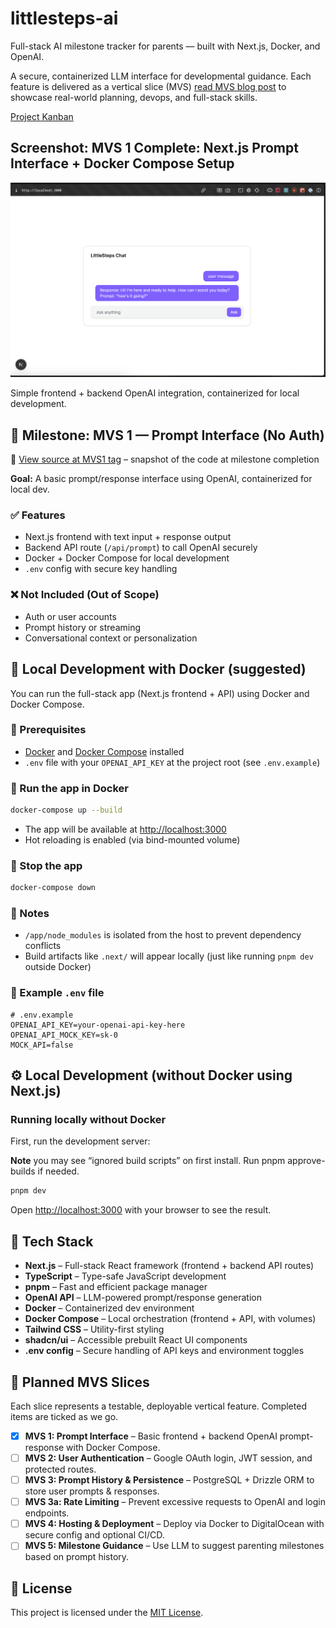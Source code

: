 # littlesteps-ai

Full-stack AI milestone tracker for parents — built with Next.js, Docker, and OpenAI.

A secure, containerized LLM interface for developmental guidance. Each feature is delivered as a vertical slice (MVS) [read MVS blog post](https://dileeparanawake.com/minimum-viable-slice) to showcase real-world planning, devops, and full-stack skills.

[Project Kanban](https://github.com/users/dileeparanawake/projects/4/views/1)

## Screenshot: MVS 1 Complete: Next.js Prompt Interface + Docker Compose Setup

![LittleSteps AI Screenshot](./public/screenshots/littlesteps_screenshot_2025-07-17_MVS1_complete.png)

Simple frontend + backend OpenAI integration, containerized for local development.

## 🎯 Milestone: MVS 1 — Prompt Interface (No Auth)

🔗 [View source at MVS1 tag](https://github.com/dileeparanawake/littlesteps-ai/releases/tag/mvs1-complete) – snapshot of the code at milestone completion

**Goal:** A basic prompt/response interface using OpenAI, containerized for local dev.

### ✅ Features

- Next.js frontend with text input + response output
- Backend API route (`/api/prompt`) to call OpenAI securely
- Docker + Docker Compose for local development
- `.env` config with secure key handling

### ❌ Not Included (Out of Scope)

- Auth or user accounts
- Prompt history or streaming
- Conversational context or personalization

## 🐳 Local Development with Docker (suggested)

You can run the full-stack app (Next.js frontend + API) using Docker and Docker Compose.

### 🔧 Prerequisites

- [Docker](https://docs.docker.com/get-docker/) and [Docker Compose](https://docs.docker.com/compose/install/) installed
- `.env` file with your `OPENAI_API_KEY` at the project root (see `.env.example`)

### 🚀 Run the app in Docker

```bash
docker-compose up --build
```

- The app will be available at [http://localhost:3000](http://localhost:3000)
- Hot reloading is enabled (via bind-mounted volume)

### 🛑 Stop the app

```bash
docker-compose down
```

### 📁 Notes

- `/app/node_modules` is isolated from the host to prevent dependency conflicts
- Build artifacts like `.next/` will appear locally (just like running `pnpm dev` outside Docker)

### 📄 Example `.env` file

```env
# .env.example
OPENAI_API_KEY=your-openai-api-key-here
OPENAI_API_MOCK_KEY=sk-0
MOCK_API=false
```

## ⚙️ Local Development (without Docker using Next.js)

### Running locally without Docker

First, run the development server:

**Note** you may see “ignored build scripts” on first install. Run pnpm approve-builds if needed.

```bash
pnpm dev
```

Open [http://localhost:3000](http://localhost:3000) with your browser to see the result.

## 🔧 Tech Stack

- **Next.js** – Full-stack React framework (frontend + backend API routes)
- **TypeScript** – Type-safe JavaScript development
- **pnpm** – Fast and efficient package manager
- **OpenAI API** – LLM-powered prompt/response generation
- **Docker** – Containerized dev environment
- **Docker Compose** – Local orchestration (frontend + API, with volumes)
- **Tailwind CSS** – Utility-first styling
- **shadcn/ui** – Accessible prebuilt React UI components
- **.env config** – Secure handling of API keys and environment toggles

## 🔪 Planned MVS Slices

Each slice represents a testable, deployable vertical feature. Completed items are ticked as we go.

- [x] **MVS 1: Prompt Interface** – Basic frontend + backend OpenAI prompt-response with Docker Compose.
- [ ] **MVS 2: User Authentication** – Google OAuth login, JWT session, and protected routes.
- [ ] **MVS 3: Prompt History & Persistence** – PostgreSQL + Drizzle ORM to store user prompts & responses.
- [ ] **MVS 3a: Rate Limiting** – Prevent excessive requests to OpenAI and login endpoints.
- [ ] **MVS 4: Hosting & Deployment** – Deploy via Docker to DigitalOcean with secure config and optional CI/CD.
- [ ] **MVS 5: Milestone Guidance** – Use LLM to suggest parenting milestones based on prompt history.

## 📝 License

This project is licensed under the [MIT License](./LICENSE).
